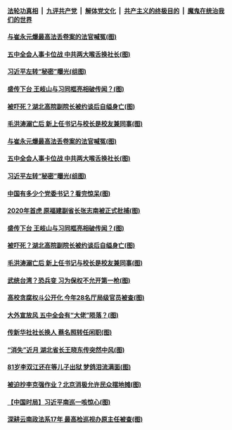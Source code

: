 

####  [法轮功真相](../../../../basic/blob/master/README.md?t=10211802) &nbsp;|&nbsp; [九评共产党](../../../../9ping.md/blob/master/README.md?t=10211802) &nbsp;|&nbsp; [解体党文化](../../../../jtdwh.md/blob/master/README.md?t=10211802)  &nbsp;|&nbsp; [共产主义的终极目的](../../../../gczydzjmd.md/blob/master/README.md?t=10211802) &nbsp;|&nbsp; [魔鬼在统治我们的世界](../../../../mgztzwmdsj.md/blob/master/README.md?t=10211802) 

#### [与崔永元爆最高法丢卷案的法官喊冤(图)](../pages/p2/949911.md?t=10211802) 

#### [五中全会人事卡位战 中共两大喉舌换社长(图)](../pages/p2/949892.md?t=10211802) 

#### [习近平左转“秘密”曝光(组图)](../pages/p2/949888.md?t=10211802) 

#### [盛传下台 王岐山与习同框亮相破传闻？(图)](../pages/p2/949823.md?t=10211802) 

#### [被吓死？湖北高院副院长被约谈后自缢身亡(图)](../pages/p2/949803.md?t=10211802) 

#### [毛洪涛溺亡后 新上任书记与校长是校友兼同事(图)](../pages/p2/949786.md?t=10211802) 

#### [与崔永元爆最高法丢卷案的法官喊冤(图)](../pages/p2/949911.md?t=10211802) 

#### [五中全会人事卡位战 中共两大喉舌换社长(图)](../pages/p2/949892.md?t=10211802) 

#### [习近平左转“秘密”曝光(组图)](../pages/p2/949888.md?t=10211802) 

#### [中国有多少个党委书记？看完惊呆(图)](../pages/p2/949849.md?t=10211802) 


#### [2020年首虎 原福建副省长张志南被正式批捕(图)](../pages/p2/949850.md?t=10211802) 

#### [盛传下台 王岐山与习同框亮相破传闻？(图)](../pages/p2/949823.md?t=10211802) 


#### [被吓死？湖北高院副院长被约谈后自缢身亡(图)](../pages/p2/949803.md?t=10211802) 

#### [毛洪涛溺亡后 新上任书记与校长是校友兼同事(图)](../pages/p2/949786.md?t=10211802) 

#### [武统台湾？恐兵变 习为保权不允开第一枪(图)](../pages/p2/949719.md?t=10211802) 

#### [高校贪腐权斗公开化 今年28名厅局级官员被查(图)](../pages/p2/949720.md?t=10211802) 

#### [大外宣放风 五中全会有“大佬”陨落？(图)](../pages/p2/949637.md?t=10211802) 


#### [传新华社社长换人 蔡名照转任闲职(图)](../pages/p2/949709.md?t=10211802) 

#### [“消失”近月 湖北省长王晓东传突然中风(图)](../pages/p2/949697.md?t=10211802) 

#### [81岁李双江还在等儿子出狱 梦鸽泪流满面(图)](../pages/p2/949693.md?t=10211802) 

#### [被迫抄李克强作业？北京消极允许民众摆地摊(图)](../pages/p2/949686.md?t=10211802) 

#### [【中国时局】习近平南巡一咳惊心(图)](../pages/p2/949630.md?t=10211802) 

#### [深耕云南政法系17年 最高检巡视办原主任被查(图)](../pages/p2/949632.md?t=10211802) 

